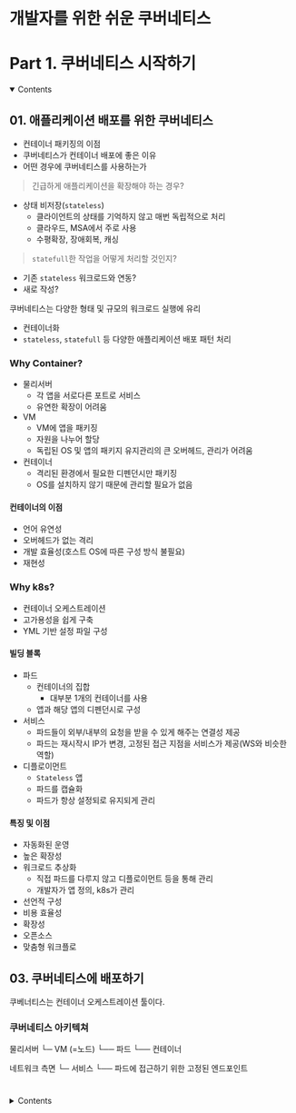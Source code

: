 # 개발자를 위한 쉬운 쿠버네티스

# Part 1. 쿠버네티스 시작하기

<details open>
<summary>Contents</summary>
<div markdown="1">

## 01. 애플리케이션 배포를 위한 쿠버네티스

- 컨테이너 패키징의 이점
- 쿠버네티스가 컨테이너 배포에 좋은 이유
- 어떤 경우에 쿠버네티스를 사용하는가

> 긴급하게 애플리케이션을 확장해야 하는 경우?

- 상태 비저장(`stateless`)
  - 클라이언트의 상태를 기억하지 않고 매번 독립적으로 처리
  - 클라우드, MSA에서 주로 사용
  - 수평확장, 장애회복, 캐싱

> `statefull`한 작업을 어떻게 처리할 것인지?

- 기존 `stateless` 워크로드와 연동?
- 새로 작성?

쿠버네티스는 다양한 형태 및 규모의 워크로드 실행에 유리

- 컨테이너화
- `stateless`, `statefull` 등 다양한 애플리케이션 배포 패턴 처리

### Why Container?

- 물리서버
  - 각 앱을 서로다른 포트로 서비스
  - 유연한 확장이 어려움
- VM
  - VM에 앱을 패키징
  - 자원을 나누어 할당
  - 독립된 OS 및 앱의 패키지 유지관리의 큰 오버헤드, 관리가 어려움
- 컨테이너
  - 격리된 환경에서 필요한 디펜던시만 패키징
  - OS를 설치하지 않기 때문에 관리할 필요가 없음

#### 컨테이너의 이점

- 언어 유연성
- 오버헤드가 없는 격리
- 개발 효율성(호스트 OS에 따른 구성 방식 불필요)
- 재현성

### Why k8s?

- 컨테이너 오케스트레이션
- 고가용성을 쉽게 구축
- YML 기반 설정 파일 구성

#### 빌딩 블록

- 파드
  - 컨테이너의 집합
    - 대부분 1개의 컨테이너를 사용
  - 앱과 해당 앱의 디펜던시로 구성
- 서비스
  - 파드들이 외부/내부의 요청을 받을 수 있게 해주는 연결성 제공
  - 파드는 재시작시 IP가 변경, 고정된 접근 지점을 서비스가 제공(WS와 비슷한 역할)
- 디플로이먼트
  - `Stateless` 앱
  - 파드를 캡슐화
  - 파드가 항상 설정되로 유지되게 관리

#### 특징 및 이점

- 자동화된 운영
- 높은 확장성
- 워크로드 추상화
  - 직접 파드를 다루지 않고 디플로이먼트 등을 통해 관리
  - 개발자가 앱 정의, k8s가 관리
- 선언적 구성
- 비용 효율성
- 확장성
- 오픈소스
- 맞춤형 워크플로

## 03. 쿠버네티스에 배포하기

쿠베너티스는 컨테이너 오케스트레이션 툴이다.

### 쿠버네티스 아키텍쳐

물리서버
└─ VM (=노드)
└── 파드
└── 컨테이너

네트워크 측면
└─ 서비스
└── 파드에 접근하기 위한 고정된 엔드포인트

</div>
</details>

#

<details>
<summary>Contents</summary>
<div markdown="1">
-
</div>
</details>
